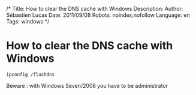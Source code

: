 /*
Title: How to clear the DNS cache with Windows
Description: 
Author: Sébastien Lucas
Date: 2011/09/08
Robots: noindex,nofollow
Language: en
Tags: windows
*/
# How to clear the DNS cache with Windows

```
ipconfig /flushdns
```

Beware : with Windows Seven/2008 you have to be administrator







